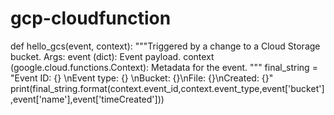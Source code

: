 # gcp-cloudfunction

def hello_gcs(event, context):
    """Triggered by a change to a Cloud Storage bucket.
    Args:
         event (dict): Event payload.
         context (google.cloud.functions.Context): Metadata for the event.
    """
    final_string = "Event ID: {} \nEvent type: {} \nBucket: {}\nFile: {}\nCreated: {}"
    print(final_string.format(context.event_id,context.event_type,event['bucket'],event['name'],event['timeCreated']))
